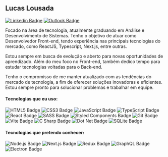 ## Lucas Lousada

[![Linkedin Badge](https://img.shields.io/badge/-Lucas_Lousada-0077B5?style=flat-square&logo=Linkedin&logoColor=white&link=https://www.linkedin.com/in/lucaslousada/)](https://www.linkedin.com/in/lucaslousada/) 
[![Outlook Badge](https://img.shields.io/badge/-lucas__lousada@outlook.com-0078D4?style=flat-square&logo=microsoft-outlook&logoColor=white&link=mailto:lucas_lousada@outlook.com)](mailto:lucas_lousada@outlook.com)

Focado na área de tecnologia, atualmente graduando em Análise e Desenvolvimento de Sistemas. Tenho o objetivo de atuar como Desenvolvedor Front-end, tendo experiência nas principais tecnologias do mercado, como ReactJS, Typescript, Next.js, entre outras.

Estou sempre em busca de evolução e aberto para novas oportunidades de aprendizado. Além do meu foco no Front-end, também dedico tempo para estudar tecnologias voltadas para o Back-end.

Tenho o compromisso de me manter atualizado com as tendências do mercado de tecnologia, a fim de oferecer soluções inovadoras e eficientes. Estou sempre pronto para solucionar problemas e trabalhar em equipe.

#### Tecnologias que eu uso:

![HTML5 Badge](https://img.shields.io/badge/-HTML5-20232A?style=flat-square&logo=html5&logoColor=E34F26)
![CSS3 Badge](https://img.shields.io/badge/-CSS3-20232A?style=flat-square&logo=css3&logoColor=1572B6)
![JavaScript Badge](https://img.shields.io/badge/-JavaScript-20232A?style=flat-square&logo=javascript&logoColor=F7DF1E)
![TypeScript Badge](https://img.shields.io/badge/-TypeScript-20232A?style=flat-square&logo=typescript&logoColor=007ACC)
![React Badge](https://img.shields.io/badge/-ReactJS-20232A?style=flat-square&logo=react&logoColor=61DAFB)
![SASS Badge](https://img.shields.io/badge/-Sass-20232A?style=flat-square&logo=sass&logoColor=CC6699)
![Styled Components Badge](https://img.shields.io/badge/-Styled_Components-20232A?style=flat-square&logo=styled-components&logoColor=DB7093)
![Git Badge](https://img.shields.io/badge/-Git-20232A?style=flat-square&logo=git&logoColor=E44C30)
![Vite Badge](https://img.shields.io/badge/Vite-20232A?style=flat-square&logo=vite&logoColor=FFD62E)
![C Sharp Badge](https://img.shields.io/badge/C%23-20232A?style=flat-square&logo=c-sharp&logoColor=239120)
![Dot Net Badge](https://img.shields.io/badge/.NET-20232A?style=flat-square&logo=dotnet&logoColor=512BD4)
![SQLite Badge](https://img.shields.io/badge/SQLite-20232A?style=flat-square&logo=sqlite&logoColor=07405E)

#### Tecnologias que pretendo conhecer:

![Node.js Badge](https://img.shields.io/badge/Node.js-20232A?style=flat-square&logo=nodedotjs&logoColor=339933)
![Next.js Badge](https://img.shields.io/badge/-Next.js-20232A?style=flat-square&logo=next.js&logoColor=white)
![Redux Badge](https://img.shields.io/badge/-Redux-20232A?style=flat-square&logo=redux&logoColor=764ABC)
![GraphQL Badge](https://img.shields.io/badge/-GraphQL-20232A?style=flat-square&logo=graphql&logoColor=E00097)
![Electron Badge](https://img.shields.io/badge/-Electron-20232A?style=flat-square&logo=electron&logoColor=9FEAF9)
